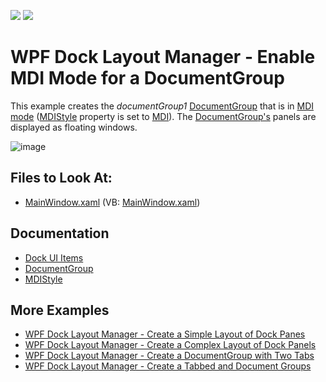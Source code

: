 <!-- default badges list -->
[![](https://img.shields.io/badge/Open_in_DevExpress_Support_Center-FF7200?style=flat-square&logo=DevExpress&logoColor=white)](https://supportcenter.devexpress.com/ticket/details/E2190)
[![](https://img.shields.io/badge/📖_How_to_use_DevExpress_Examples-e9f6fc?style=flat-square)](https://docs.devexpress.com/GeneralInformation/403183)
<!-- default badges end -->
# WPF Dock Layout Manager - Enable MDI Mode for a DocumentGroup

This example creates the _documentGroup1_ [DocumentGroup](https://docs.devexpress.com/WPF/DevExpress.Xpf.Docking.DocumentGroup) that is in [MDI mode](xref:7209#multiple-document-interface-mdi) ([MDIStyle](https://docs.devexpress.com/WPF/DevExpress.Xpf.Docking.DocumentGroup#mdi-style) property is set to [MDI](https://docs.devexpress.com/WPF/DevExpress.Xpf.Docking.MDIStyle)). The [DocumentGroup's](https://docs.devexpress.com/WPF/DevExpress.Xpf.Docking.DocumentGroup) panels are displayed as floating windows.

![image](https://user-images.githubusercontent.com/12169834/173898789-2efb414f-67f8-4051-a8b3-e5102d7501e7.png)

<!-- default file list -->
## Files to Look At:

* [MainWindow.xaml](./CS/DocumentGroup_MDI_Ex/MainWindow.xaml) (VB: [MainWindow.xaml](./VB/DocumentGroup_MDI_Ex/MainWindow.xaml))
<!-- default file list end -->

## Documentation

- [Dock UI Items](https://docs.devexpress.com/WPF/7209/controls-and-libraries/layout-management/dock-windows/dock-items)
- [DocumentGroup](https://docs.devexpress.com/WPF/DevExpress.Xpf.Docking.DocumentGroup)
- [MDIStyle](https://docs.devexpress.com/WPF/DevExpress.Xpf.Docking.DocumentGroup#mdi-style)

## More Examples

- [WPF Dock Layout Manager - Create a Simple Layout of Dock Panes](https://github.com/DevExpress-Examples/how-to-create-a-simple-layout-of-dock-panes-e1600)
- [WPF Dock Layout Manager - Create a Complex Layout of Dock Panels](https://github.com/DevExpress-Examples/how-to-create-a-complex-layout-of-dock-panels-e1663)
- [WPF Dock Layout Manager - Сreate a DocumentGroup with Two Tabs](https://github.com/DevExpress-Examples/how-to-create-a-documentgroup-with-two-tabs-e1670)
- [WPF Dock Layout Manager - Create a Tabbed and Document Groups](https://github.com/DevExpress-Examples/how-to-create-a-tabbedgroup-and-documentgroup-groups-e1656)
